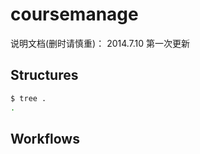 coursemanage
============

说明文档(删时请慎重)：
    2014.7.10     第一次更新



Structures
----------

``` bash
$ tree .
.

```


Workflows
---------
